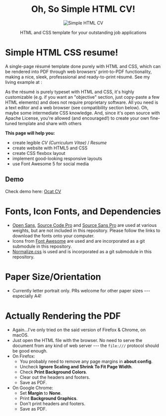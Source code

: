 <div align="center">
<h1 align="center">Oh, So Simple HTML CV!</h1>

<img alt="Simple HTML CV" src="https://github.com/ritaly/HTML-CSS-CV-demo/blob/master/img/resume_icon.png" />

HTML and CSS template for your outstanding job applications
</div>


# Simple HTML CSS resume!

A single-page résumé template done purely with HTML and CSS, which can be rendered into PDF through web browsers' print-to-PDF functionality, making a nice, sleek, professsional and ready-to-print résumé. See my living example at : 

As the résumé is purely typeset with HTML and CSS, it's highly customizable (e.g. if you want an "objective" section, just copy-paste a few HTML elements) and does not require proprietary software. All you need is a text editor and a web browser (see compatibility section below). Oh, maybe some intermediate CSS knowledge. And, since it's open source with Apache License, you're allowed (and encouraged!) to create your own fine-tuned template and share with others

**This page will help you:**

* create legible *CV (Curriculum Vitae)* / *Resume*
* create website with HTML5 and CSS
* create CSS flexbox layout
* implement good-looking responsive layouts
* use Font Awesome 5 for social media

## Demo
Check demo here: [Ocat CV](https://62bbfe761af38b7e654eefe7--radiant-sunshine-f6d613.netlify.app/)


# Fonts, Icon Fonts, and Dependencies
* [Open Sans](https://www.google.com/fonts/specimen/Open+Sans), [Source Code Pro](https://fonts.google.com/specimen/Source+Code+Pro) and [Source Sans Pro](https://www.google.com/fonts/specimen/Source+Sans+Pro) are used at various weights, but are not included in this repository. Please follow the links to download the fonts onto your computer.
* Icons from [Font Awesome](https://fortawesome.github.io/Font-Awesome/) are used and are incorporated as a git submodule in this repository.
* [Normalize.css](https://necolas.github.io/normalize.css/) is used and is incorporated as a git submodule in this repository.

# Paper Size/Orientation
* Currently letter portrait only. PRs welcome for other paper sizes --- especially A4!

# Actually Rendering the PDF
* Again...I've only tried on the said version of Firefox & Chrome, on macOS.
* Just open the HTML file with the browser. No need to serve the document from any kind of web server --- the ``file:///`` protocol should be good enough.
* On Firefox:
  * You probably need to remove any page margins in **about:config**.
  * Uncheck **Ignore Scaling and Shrink To Fit Page Width**.
  * Check **Print Background Colors**.
  * Clear out the headers and footers.
  * Save as PDF.
* On Google Chrome:
  * Set **Margin** to **None**.
  * Print **Background Graphics**.
  * Don't print headers and footers.
  * Save as PDF.
 

